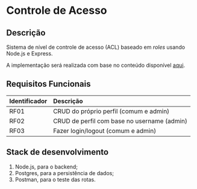 # Controle de Acesso

## Descrição
<p>Sistema de nível de controle de acesso (ACL) baseado em <i>roles</i> usando Node.js e Express.</p>
<p>A implementação será realizada com base no conteúdo disponível <a href="https://medium.com/@pedro.lg.cs/implementando-controle-de-acesso-acl-no-nodejs-com-express-ef3a4d5bddf0">aqui</a>.</p>


## Requisitos Funcionais

| Identificador | Descrição                                                  |
| ------------- |:-----------------------------------------------------------|
| RF01          | CRUD do próprio perfil (comum e admin)                     |
| RF02          | CRUD de perfil com base no username (admin)                |
| RF03          | Fazer login/logout (comum e admin)                         |


## Stack de desenvolvimento
<ol>
    <li>Node.js, para o backend;</li>
    <li>Postgres, para a persistência de dados;</li>
    <li>Postman, para o teste das rotas.</li>
</ol>